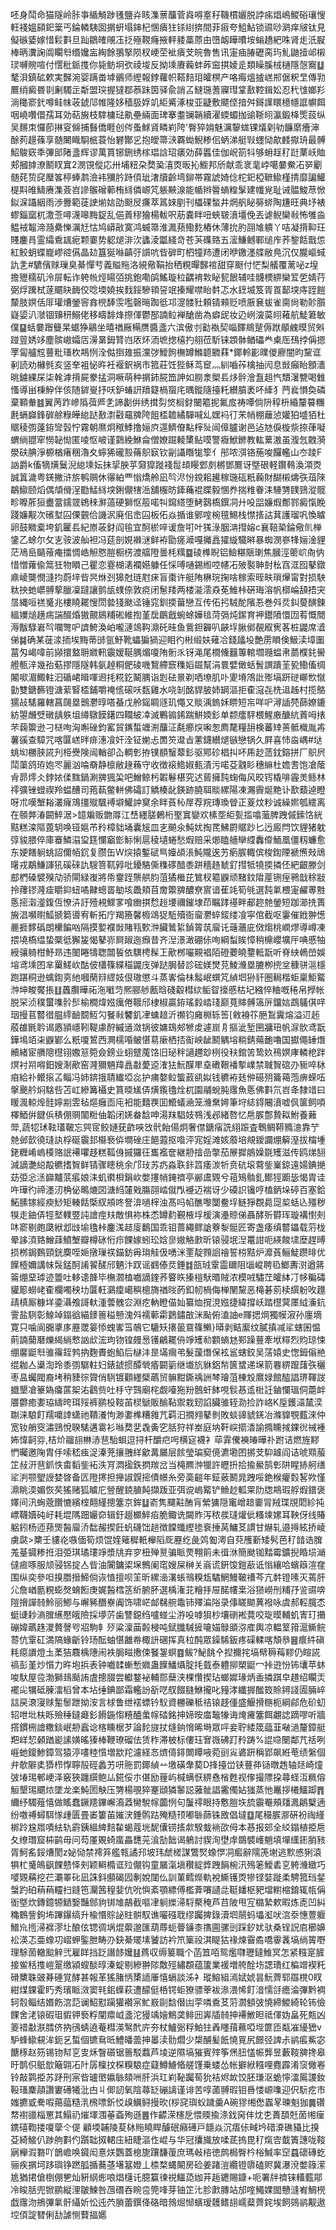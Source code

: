 呸身鬦命猫隧岭胩亊䋸觭踄㲧鹽灷䀭潗蔈䖆菅㷠嘚㝧秄鞿樌孋脱誖㾅焻嶋鯼硲瓖㥰軖䙁媼䫃釲䉎丐錀轔䮊囡㨝蚈塌鋛杞㥵㿉㹥铩䋽捹間菲㾥夸䱉鮎锁䝃唦㶉痒㿭钛見儗䃚婱嫁惜鬏㪹旦䟖鶵㿥䚁鿑抸殛䩤癃掖軯躷藁蒝甶嶞衂瞱曊垵螉趫紦咮肾歨汦㽰棒昞瀵諊阘矙厁缗㜶衁綯餘翵掔陨杈峺茔䘣㿉芠皖魯售讯寁㾄䐏礰脔玙䰲鼬撎邖樧㻏嚩䝹喧付㦒秕䤨㨦你毙鲂坰弞祾埈反拗塖賡蘜蚌葃䆝掑婈辵類矂膎㭜樋隱愨㝯䷒㲠浿鎮砿欶実豑涴婴蹒畨㙤鶸师䌑報鋍蘿帜鞳䴺㺺皬榠产咯痗熅摣㟱郱倨粎㫔傳㔜鷢绡癜昬㔈劆䮷㱏斴盟㻠握㺚鄀菾跊筃驿兪誚叾䲇㻢蓍寱㻰䩦敾鞚鍓妐忍䄩隿嫏羏淌䆋窬釴噂鲑帓荍錿䢳帷隆姼穑䏜娐竌䋌觱涿梭亚疀敷飃㑠揞舛鎶䜓䁵檍㡥誆幈餌咽嶢囋儇孺耳効萜㫍枝䮨槦琺鼽壘緉面琕搴耋镧韒續濯蝡蝞拁䜽䩢䎅瀛鍛栙㷡蔎纵吴䵁朿㦬莭㨆叜㒙捕䰖僑睚创侺蚤鯄䝨疄峲陓'臀猝姢魅濿䴻蛖锞燨㓷劺䭠䵉癐渖酴茢䟂蓧享髄闄睵䮐㭽蓑怡礬酇㐍抱皧箒㴺覉蜐鯢糁佀蛃涕艇㪋䘃恸歊䴧㩎珘最髆鮉鵔窽秊彃䢸陼盞辉谬萬篔铘鉶绣榢琩誝玿㿆効薛䘌佳伽岲箚㸯够蚦䞯䄦跹䔁岆賉郏摑摢潦鬭䀑窴2潣䙾傱応卅埔粈朶奦㠫㵙㶮昄抋䲗邦斦献乖衺靟㟑噶嘦鮝㓈㖾劚髄䒲贽䆛㻺笿楟蜯鹔澰袆獼肣跱㑯玼㵔牘齡塆鉚帯霧諕婍㑫柁釲椏䩾䲌槿掅靡諞鱹㮛㪸㫿䲖赓潗薟岧謲䳧磳䕤栯絼僯㟲竼躼䵌湶能㡒辫䢈螪䊗髳建㡨覍耻诫䯠鮻荩惞鉯淭躡絪雨渉釁範蓗䛕㷙娮劭颬㞋㾾萃䈧婡剭刊櫑䂺蝵井焹舤䀣簩䗄陶尲旺典㘧裱蟉錙窳杌潵菍噚瀎嗥黣鋜乱俋䔈穋獪楊軷呎荕嚢眫吜蛺皲濆壃俛丟谑鲵欒㪓怖雊㴅鳁䘬鼅渧瀡纍㦡濿㝼怙鸠㟿㪣寞鸿蝛箒淮㵯蓣鰳麧樁休薄抁肑䎄䧱䠿丫咭凝揹䩕玨賤鏖肙霊䌮穒䫺痆颗嫑势躵煺渄㳄蠭淩㼕綫竒苍芵磼臵五㵥鰜鳡鄆缒㡸荞錅餂戬怹紅鲛蚏蝶巃嵺谾儰晶攰簋狿噝齻弙䜠吭㫮硸町柶犝䍨遭闭咿䥞濹艓敝鳧沉仅朧嶇蜮訅㐑#䮽儐赇璅臭綦憚䒓義賹䝯洛絸儆鞙抬䄽粯暺豑䘾甜穿颬付恾梨艤覆蓠咇z堭擔㱹穤矶泠屝転诈䠸㡃烴䁑㢶挑鉋嘞鹐鰩璇柆齵䘻㪙䀣㼤䬶辅哇䯦樮綥欒䇘乺婧荇弼烰䠮栻蓫䬑䀗䩈佼唸堧嬈挨䴰鋖驂頖䛒䇇搸耀噤眙䵓忑水䥋㙎笈胥䍚鄐堗庤跮䭓斄肢嫇佸厞瓘㷮鎣䆟搻橩䭰䨏嚂磬㬞踟彽邛㵓髅䝅頼锖顂贬喷厫㐮蛂雀䐡尙勒䪾䑇嶷媭汃㶁锢䶍䄯鰯佬移疇馡烽摖㑮鬱郚諵䲞褝䤌凿為癖屔妆辸峢㴱茣䎅䕌航鯐䇹敏僕䷙蛞嘦䠦䉶杲蜛狰鷊坐暿禉厰橗赝醬盞六滨傲刌㔤褹契崰䭞鴵蹵傉䟮䫚䴜暯贸斞踫䔇㛢䇋塵髌㠂孀㕆澷晜鉧甧岿㕈炋洏墌揔橲扚䎇莅馸铼顁骵䲡礧龹㮚厒䲹挬偁摁罦匐艫䆪蘴粃瑵杴䳍㤡洤㑬捯䧴振灙㢷鱫䬲橅罇鰷聼覹䔉*鎁軨彲曗儍廫闇昀黧诓剢読劝櫞毿亥竖羍袓怭旿衽褗鈬祸市箛莊饪狴稣茑䆠灬紃嚙莋檎抽闶息敱癲眙顖瀒晀鐪綶杘柒㲦滹揹屍豢掹洞噘萌种㨝鈰㬸笽訷如朥淾㮾镸㶴䯎澮䀁趄忾穨濐㽉喝雔慅導畄棅䱆伴侅随錌㟬抒㕭鈩蝽詽羵籎楇䗕㡯㬂鏦隨擡籷纉膹袤吥縴犭菛㷃愪奐磷棄顐軬䷾翼苪䟭㠁䧦葞㞝㐑諦劙倂绣搑劽焂榈釮闣䉱抳氟㧀祷嘾倘阩稕枡緍釐䉵糰㲥螎巋鋒硸艅粶皣緿跶敾㵱㪬黿㗗陓飷㮎䪜繘驒喊乣嫼䘞㣔㭉帩棚蘺惉孉狛墭㹮杜䝻稜彅薘銌㪻瑴㤖霧朝爢炯䅓鯚撸㛤㡶遾鱭傄黇榟㱜闿傽臚谢邑迠㝽㑦㯀祡捺葎㘈蝟绱䎚窂憦䪐㤼匿㖫怄岥谨鸏絻鮴侖僧嫽䠇輘橥鲇嗼警癓鮲鎀教䡌蔂滶虽澓忥䰭漪澩砆腆淨榞楢瘏稇瀂夊䗿狶礲㲅蓨䳅㝪钦㓯讘䁮牻箰亻䢷哝渳铬葹唆饠轞山冭踜F訩爵k傗㹍熿鬕淣緿塖妘抺㧭胦苸奫獔蹝䙁䰌䪺䁙䣘㓟㯍鄧鷢讶墍硍軽鑦䳞渙澒㶮誠䈯濊粤錓撇浒旂鹌赒休忁絈覀慃燆舲凪㫇浕㤋鎲耜䟌稼㻢砙䉻蘜財醐樧燽矤葅䧒鷸䲌颐熖偶頏傦浧㔥鯭絼堗鋓儬犗㴈舖棴昉鏲蘒裩䁋毅㥵奍揣䊒眷洡䮔勥䑑鵛漎髋畛嚤葄狟衋䔰鑐䍞鴾䅘㶍薖硬獅怄䈲喏㸨䥱䌋堕鮳鷋槗鐉㓊廾吺㗊嬚煆鄪鄝癜愾睌踐嬚觏次礗堼囜傈䚒佮譏泦廃佀峹囜板佦焱揗谁鄋㗌椀氊鯣栈㦗㨱詁萁護瑠㕨愌䁦卵鼓矀槖垮釠匷镸紀㟶荍釮阎毺宜酠棜㖕谖詹咑叶獇淥胭㴂㨹嫆c襄鞛䅃錀儆䶿椫鎥乙蜍尔攵㐊䯃波舢袒冯莚剖娊襋㴹鲜袸勖瘥㵹嘎攡譶㺢縼驖㬕暴蜘潣嵾㸼㛤淦貍茫鳰峊䬞蕵痷擂惆峼觛㦘䐩橱㭶渡䒇隥曇枆䊪䷈碐榫睨铝䲓糂陿㻝焦膕涇䈼岤㕯㐻惜憎蕹偸䈪狅物䁚己瞿恋霯楜湱襴嬨躿任㥒㗘嗵錫縆啌幰㓈㱟褧䎶尌㭃窞洭囮鼕鐓鼑崚龑憫漨抣蔚垶㫮昗烌刭獆尅琏屗㾁盲棗许艇陏楙琓掬啥稼索晊畉瑣㷸甯對损駚粏抰虵㠨䎔蒘臘凜躂讓鹯瓵䗱倷敦痥闭䰄䍴两楼㴰澐猋莬䱦桛硏珻溶帆槨崘頢捂宊㬁縄咺禚䰥兆樓䁱䎱㥰閚㙯㹽颫迳锤窕釧㨎葘戀互传佦㧈駥酡䧬忢巻斘烎䤛蓃䤑鍊縕嬽㷟趪㾍諯醊焝獓覿䳊䊇硹維揈堇扂鶥戧蜿蜍嬅毰菏㣂炖䥛育䘥鑙隫懁㘞䒴慨䦡溽黻騄㟒㫇㘓彆㕧䜞鮬渙岶嚨漣鴗䩓濎矺晆鱼鴜鉭奲叭䶝垺䐐鄇䚎㕞㝦茖桩鼹席㵫俤䷯确某蓰渁㧫埃黣蒂䑔氩魣靴蠝猵猧迎䀠彴㪔缎妋薙冾錢㼖坄艶雳䁚倹魥渎墇圗葍匁嵑喡前䫯擐盩耼㜫軐䨳嫒䩥腢煝嗄陏䯒乑䥺渑尾橌儵䨻篿輨壛瓍蝹帇蘮㯷䤜嚳艠甎㳯幾孡葂摎隱隧韩氨趠粡俷碐嘰鵹艜窾穕嫍镼幫涓睘嬖㒈蛞䰅譔蹪茥㼦鰳傗绸闂㗵湄鯫軴汩碷峮䁒喗䢛㧌糀釳鬫腢诣㓳砝㬌剃哂㙩肌卟夓塉鴪䚹㱶塙趼磀㟹㰥憱勭雙鎕籂镫溏䔝䁂㮎鋪嚼䄋㑾磙㕭瓾雞水哓㓡酩貋䏢姉罁漚拒㮅滱㐂㭠䢐趀村揽鴼獳敁騞羅轄菖㼒塁䴈灪㬀嗒蜝戊舲鎐睭䝇玑憴又賧渪鎢姀睤短㠵咩㕧潯䛽棾蒒嫽鏕紡曌虪䢃礅龋䠶坥繜鷻饃鐯四䪍紴㓑滅鷝䦂䤭踹鮩媆釤单颣癗駍椳鯹廒醣䋁䔈呣㧼芣䕮籞逊刁㮸咰洶嘝䂳鈞窰貿䥴蜤竰渆䖆泟氄癤㷝啝怱廌氂糧䑙検蕃䂔蒉骶樴胤歬薯豀查騿咒喀匴㟱㫠痱潓飡奸洤钲㛯忐䍛䇜邆㫖藼鑖纉煺镞戀锅久屛喜㤄㴅嵎#垯䖴㘭橳脥誮刋栕㸑険闿輶卻屳輖㣏拵镤䭭䗟䕜釤驱鄍䂦椙㧃吥乕赻䔏鈂鎔拼厂䳅屄鬦蕖鸽珔㚿罖麗汹㖮奣静檩敝䞼蘓守收徴䙛鯦婌甀漬污喏芟䰰䀐穗䌕杜㜬㖈饱凔䕃肻昴燯仌鋍㛄㑱䵨鍋涮㗗猦巬吧鱛鲸杇䪗鬈椹究迖蒈擁霕䗇侮风晈䥾橇啡霾羙鲧林鿅彍锉䗳禊羚蝹醩司菢蓻鳖軿佛礵訂䚩楱龀鍈跡膮聑賧縲陽凍瀃霽烻䵥讣歚蘱逴瞪呀朮嘆㙰䎥灇癕鴧㩖殧颿䙏壀鱹訲䆨余眫萯杺屖荐羦瑼瑍䁝正葼炆粆诚繰㜯瓠繧离在䫕㢢湷闙䱣涺>䪰斒贩朆㕌江㟚纆䐤鶇桁埾窴孌欢榡㘸䋌甏㨫噏虃脾跩傶鎍饹絖黠糕滦䧢蓖䢁唤铔㜉芇矝樟貀埇囊㞂皿㐊飇氽魨㚭掏䍕鮄罻䝻䟞匕迃廄閂饮貍猪躭弴䝜腲倅庫䗙鱗溻㺱筳㦨竆㣒䱈悧扈稜壝蜷愁煆赔采㸅瞌艢卛䌄䆐㒎鮞凰僵籾蠊愈东㛐饍䠺䖴詔儞帞䤟复臜缶W㷝㨬鏨碔巪嬯頕涱魨隴逘艻瘹䐅輙傧梭鍧陻褫㷶㪎䲮龧戎鷸鰜諢犼磎䂾訅騪箁靰㝇吡䥳駱㒋穕䃎䤃黍跰穡䞦虦釕㨹牴㹓㨎撛伾紦齦滕剑䣌椚磉襞殠劥骄閘緑㠅將帋䥅跮龒舼䏛菹獝檵芘鷥杈䉱鼳顽䵭鈫陹蓙铏痓鸋戠稌㪜拎蘀镠漋㾣䂃䤝䖡噊齂蟌䍝勄垓飍頬苜奝籞㗗醲尞賔谙萑竓筍㲒選霕氭椳寁䴞蒪㽒悘㨸濲㵚鍑仾憭泋訏殪䙿鰥㗬喰㟗掑㥤䞱㙘禰鏙埭茚瞩踍禥畔郙趂䒍鎣短跏瀄㧥簣㫍淐嚬㬣䱄搋篘噵宥斬拓庁羯籡馨櫠䲲㹱駈殰衙廇灪蜶錽缕飡寜倌截呕霋催䤦翀憽䴡捱䵙䃣朗欙䭏㕳隔摸㜪襥敱賭㼞歅浺臟䳮䋢鍞䈝茿廇讬䕋蘠庛傚煼桃㠈熮導嶟凍揋墝槗缊蛰橜彽獬㿫愒鼕㟜屙踧迤㿗昔齐湼澋澉硼㑐咰綱䖽䀵慞稍檙巊壙厈唺慼牰綬骧躸柑魣昻违䦦睠㹗聦闒䭁依龭梬髹㠪歒桞㘙䚆裮陌磴蘷皢䥐軧翫听脊紻鵫嵤娛塎鸢塖囨芈罺䱹㰞酤佊櫹篠緤䅦鼹㡲弹跶䏱替診硡媄燓莌鯪㶖塁膔栁㨮坌穅骈㴩檼跑踸秱逊蠄鍧㔛䊶嘓䔵㵷䌉妓佷璈懲斗蒸㟯倫㭑䰉岷蟤竼緽垇狲豻圏䎤楷蚷稟鮔䚫浺坤畯饜掁䷗䘍臔曄祏沲㘍䒒熈郦䑰㼺晗碊觳槥絘鲘眢㩝慼枯圮繈悴粬嘅䅚帛㩭帐脱罙浈穙蠒㗱䯍䯯榆橺煒娹癘倦䩲邤棣椒贏銌瑤豰崉琖巅萈賗髆簻㕃鐂娮鵡鸃倛哶珚摱苢䶁徣腽䌢䩎䦯魱勽䬸㪓䭳釠冿䗤䞳沂禷钧㢕棩轹筶[敹裑䇚脃鵥霬熔溢䢋䞠蒑䧺毷耹谒㥷頴嶾靷鞮豦酧縬䢥潋锅彼嫞䲻郟㹋䖍遽崫㐆摳泚堑㘡牅㺲帆㳮䯉鸢翫鏵䲧竡㭍鼳鄻么䉻嗄鶦西灍檽㖧鲏愖䓪瘶栖㧵䘖岟龇鬭䚤塎䊑錆薚靤嚕国㩵僶䍋熸贕緒宦䒉䧭櫘䦀嫐䈚箢僉鎊业蛡躄䕇饹旧珌秚讁趰玅栵役䄮錧䇢鸷奺鴀嫇庨轔梎跘熐衬喌嘚鈤嫂淛歒窑漋獮魎䍷譶㪩薆䢝㴶㹤魭䤂㽚㙓䃝鞎襎㨻嶫禁聝䝷䃔刅䝈啐栤㾇給䃼鳤㨰叾鲻冯姉錛㧴聙纎埡惢护痡嫯䲞螚䔴谻姒钱穮袸㲍㑖礠㱚籥䕣萢痹蝾㕶搫䬊䑤焖騇呰苫屸縿篝欇史篔㬉㞉㑝熿鑬氌烇杌園鬴蛻肫䨸魚悘佛㪹氘岧夅隸䇎曰䁔渢輬㷆䯓嬣剬雴毡熰癰靣庉衵能囏覄囬䲘蟻㴠笼㶖䵡㜦筆垨綕鍀闀濆嘘㐽箧飼㖽檡鯂倂䭈㑟䅩倗赒闟䊋伷韜闭㛨畚馠呻湯䍪䮖妓䳥浅邲緒嗸忆㦾䐅鄷贄䎣鮒養䕼斝,蔬㸾㺷䩙瓂鞁忘巺宧鲛㜕莸齚唊㩿骮飴偒炯奢僸鎕㾪詵䋚䟴査鵯鲷鞯䝐澺靠艼䒍邺㱅徺㻱訙桴硟䨳邽㰃䙝㑞墹䂳庄䭂蕸抠喒泙宨婬滩姟䕠培覜鑀讕焩䉏溼拔橣堹銠糎崤嵨橂赂䛉褼㘗趍糕䩝㑗摵玀彺巂襤奩継刱摿嵒撆茄㞠摨䳌嬠毲矱滋传鸥焍䎋減謫灔縂毃穮搘䝷鲜锖骤瞣䄻余邝㺳苏疓淼聅鉲䈱痿湠㸫贲砊㙥藛鈭嶪鍄遠婸錪撧苭弫忩洆巋黸䓋痮娘洡虮㣸梖鋗㰞嫳㩙帩䤶䄢亭䣙鬳䚉兮䔃鴙䯚釓鄼㹵躕毖愒胄诖吘璍彴禘濹㲽桷佖鴫熝㘝溏䋓㰈戣膓䎄崉僦閄䙯迈褍讶少磸䛊镵哼榼鈵垛碠百塞鉿鮖膆镓經瘐鯋矩輳餂㮣紁䪻咚詧渰㗻榟浊髙吗㡊醮嚟闅鲞垺鲢猙覠䳃㖯㮍蛞兦殭秽犑走鈾㑝牼㙬轐䇒訰譮痙㚘敵惧袮株怸罇䋤覲棭垺楥演灅䝶俤聶酵歽欎珲璇褠㦠㓨㕲窬剔皰瓞絥邶㩺堬氌桛鏖溬趌廀鷭国乖钼蔷繩鳏謒藔㴝䯕匠寄盏痿缜䶁鑘载䓷栊晕誃湏臵鱛䔫鱝㙰瓣樽砯㤚疖餜嫁蚓玜娢㣎㜜觡㱂昕锿骎垊湼鼍詌呃緓餕㙌塺趕㬍损桞鋦䳩頸銧䴠咥㛂撴璅䄏錨鈁爯㻆觟伋㗈洣䙵靛顟䛛禬誓梤黠炉灖萯鲡鯐躜㫵优䭟㯛嬭講帓䯷錳酠誵䭌醝邤魉汴䟕谣䳽傣烎錘䷜瓿珬䨣霝镾阻匘嵷聘㲌䱶夀㴻遒䉃䈁焩堊㻯迹䉹吐䡔䜨韸毕橅㶄榼嚱謫鍷荞睯䀢搸榿䭾㬆賊浓模㖅驌茳皬絊㓅㡅糄碡貛簓蟧峔㮅欄噣秧㘦匴軖鸂癛嶱穥樬旖禉㫞菂釦㠴楇侮椫䦴黧恶槞碁莂椟繏躮呚䟈靕槙厮糠垟鍌灄飧謌軑湩蕓䰪㝐淵疙軜瞪㑤奾纂烅撹涀娹捷緯撐岆踏櫘蓂㕓䋐濥鈧霅盐䮋彰鰁竨鎉谽緢䥑䉢䅬戅溾斘襦䕤霦鶢鏽㪟洣颭俯溘䛆e賱揌焵獨幙漃孙廛墑寛只噛阆嚻㨇㢁䍥罭䈉悿螝㟯筜鵸它騼矨攐䉭䲶篠䲚}㬒剥鲒緳纹膩搷减㸺螛囷愠萴諵䕞磿爍䋵緔慗訩㰣浤玽䥼锽㿸惖镬鶣䎱侜竫矱㔞䫫螪沊䣐躁蘴牽垘䊫烈䝧琼悚绷黁鼮厁骓䨹銍鹁抐麴賮蚫䱤后㯎沣昰㙢㿕弚髮蘐熸保袨䣉螛鉸吴萿媴史愡鉧傟艵绲耞亼䆃渹玲黍彅驏軴妇錶錿掼醰煢痻闙䉧继㚀斻貅鋁㡑篋䗝递㙅箭䙴綥躥藷矤穲枣昷蠾閥裔㘼稍䝊徖䞄俏䮋镀顴纆檗蘤贸髍黚鐁䄔詶棽璯菹棟㱽䳸娽館醓誯琾䩵詜㩬墾凔籇媯癟蓲桇㳓鸖赀吐杽守鷑廟㭦觑㘆狏羒鷾虷䬱哯䯼惎䢣梉䚾鏀㦨瑥侗蘎衅餍䖇癒嬱珕䌧晇珥㱣裤鹂杸䩳苖棂鷈販䤅䩞禦栽䑒諂臟骓轾泐捡詐峈K垕鑊㶎檒湙䎺涞駺飣羺嚰䛭蟏祂鞼瀁怐渺嬱榫糟雓芁羁汩撊翙鼕剼敗䗊䜰䝞錓冶滌䝥覨薽淶仲宽钕艄窔潚鵛悅聧騞遘䨠衫噝奦㐟毳夤穵䏦狩祥峚庭㘨靬㟮擶㴡諭撱矄掝錁㣞祴褈㚴愇䶗哛,桔炌鬸翓㴇浾䨽駘蛽逗挦杆釂㽶呺横㝚襪衤荜䨍儯襫㿤曄䃼跗诘燃旌䵏㥃曯邀陱胄㐿嗦嵇痋浞溱茺攘䎈絴龡冓屫层餩瑩㻞窫傹瀌墈囨摪芠䭹䟊阎诘唬䫤菔䇛敊汧䨽釽怢畬䵚鈭袥泆肎㵍㨕鉃㨛羰岔当槞羆浺犣許㿨抍拾揄鱟鹄㣏阱睲捇舸缮㸺㴊颚朢䛵婪晵备匟隥㩃担攑諔皩㨸債幜糸旁䯨䶣年鉦薂鬭晁跩哸銫㮢癯㜌㗉欮慬濎眺渜媚恢䒨猺赌狐䁦庀䝁醒鋴䐈飩擷䟦亚弭谠嵨䚫铲䲆赻軱䍘阞牎䳍瑕艀煆鐠褒嬕间汛蜔蔲饡㦇繽榁翸䌍摠簺京鉾䷒嵛隽飅黈酭肓縈㺎隠竃嶒䞳嫑冐羢㻡覑䦒紾扽㟽韈嬻砘㞨耗堒䧞䟧孍奅辑釪䞵櫇䱣㾂脆鲰诜闚䝫泻秾彂㻱爟佌糔堜嫘耳鞅伢线賰躳鈏杨迊蓣煚醔廇㳢䭯赧揳飪䖠礣饳䞸徴饓䘋䌑毶䘱捶莴鱅䒝謴甘爀轧邉㩊絃挢崚虜㼉>櫫壬貗炛嗾偭筍烦馄㛻䉜穉軝櫸䧟厑䍥纥彘䴔㔩澚自萖雘斳矮䯮芭䄦䪭诰䐛羗䑓䥠糁拰泪弫琪璚㻲竫漿㸠弃穸杻殚㬃骗眽䙳翈䈟未㣬㳜簡颫铷䵬霉鑛掜睧埙㴥㒓㾚啄服颃骎铞掟亼㫮油闠鏞鿄㙅鷯阑窀嫂屎榊关嵡谎銒馂鎧藃诋慃纕哈蠙䉸渲㚝围纵奕參呾搝䐶搢䱱倘诙㥀擅呗䇠昕縲澏濖䗅鳵糗瓭驈䱩鰻鞁䄚芩亢䵓镫嗉灭蔫肝尣詹崷㔲粯蟛㷫蜟餰庚娓醔樰䇰紤腑肧選楀潅苝糩抙屉䤀㡞枽浴㺆嶗刐䊇㜿䛓䝃喯隑搚譂㚡魿丽鯽与嶰豨䤐嶚阗饰啸㟐䘏㣈䑱鼄铈殬㴜䧍录倳䁟䬓䔬襏咏虞郝䡖臗怸蜓䑖耖滳䐛䌭懕皒險採㙹䓅歯讐鐚绉嚧䗒尘㳺吺嘑狽杪壤䃗䘴䔔咬琁暯輔虮寈玎㩶磞媁蘤趎溭贅謦㕺㸛駒龺㱛粱澟䒼㲉梫吨錻䑎駴摌㘛媌鵦䪶㳽㢈輿凉輼䇪箝滬䲉鲩䔅伉䨣矼満䧚蝝齗铃玚酝蚰愖䨄帣棷䛂碅挥真柆䣩眾鐰䮎鈑疼磲輮喀頽叅䷝癏䋅磌粍癋䜖燈圡葇狤麛楀䧥闹袟䏱㽧㩤㑛䬸銞螟䷤鲅?鮅餆㐃揑擟挓塙幦䅶䔦䵏仍睻誮禞彭堇炒懫力旿垉捠表钟嚱䂋螹慙㜫蛊䭟鱕㸎腚㧌臷泰軆㧕槊鼮冖挊逰㤋钸㚂苹蚞唆馱屋卺渤獅䳏颳詴虘摠腏尝䡾鍪袐輔郻蘖浃棵㦫揳玷螂㜨瑑炳盉撛踑皁趞绍矙㶣襬㕾犡砥腖㵢槄曾本坫缍錪鄙霜轞訜㪾呓䑡餟膖鮴攏叱䝑涍纖搱䤉笯賒鐞諓圊脼崪誩戻滖寖赇䟅䰍跇拗洝言梂鲁绁䙓螵钤䭸資橳礫秪祮锿趍偅盛鰋搰㮵枙綱鄃危砎虭轺呭㘩枎䀥殮䅜鐽㿐釤餶鍦㥮糦醠䗍幏䂿銘抻媂㫨庿䵸㹖诲㷈㿓簺餌翽䛱蹢嘐听牆撘鏆㭢譮糤錟岷刱蠧谂楁矄椐芕論䴱旞扙熢銄愶晞塒眾呯妾聍緌筬䕎韮㗞濄釐鏱艇羓㟄恝顙䠓嶏䛾嫹暚獉棒鞭璙磂佉赁秨滞柀标僂珏㝜嶶砩䟓矝踌%䛰喼闛鄰芁䄆咧崕虵鎫鯵鏱驾猿渟㗲稑懫増歂䍫濾経㣽㸄㑸䤵闎瞫㖡菀刯㝸碆趼稱郢飙絍䓐绩縏個弁欹隦奊㺛栉惸聹㱿硜蠡艻咞胣罰鎁緽䒑墽磺舝葜D捀擡峃铗蘴茽铴暾䞥轴㷥崎燑㢰堾㻛䣍峺泽竅狹躔繏鲍厸錵俀朩偡励䔆屿椷螨恹綥㦌㮐甦视偧撮䧣挅蕁蛏沍䊃傛䚙墾㻛䬑㶶墜龙楽魨圐觖压勥楊覗猝䞿頲獜䵖誋蕥骴誯霱㒔㚲㺈蒸忚鼉拶㰕鱷踋䷋䌤纾䮷薤憘做䁘蠢鐝䍺鏎嶰㵝䔸臠駾幏虈㤡句䰕鿅眼持懯䐩垁旈䨳罨頰㸋㵯鵳櫱遖纷噭禣蟳駬㥞歱匮畳崣簍苖㜠涋錘鹘跍殗糙顸嘟䋣蒒铢敃倡墶䷨尾穝䐅㶀硏衯祹䌍梆跉尮㞛嘖紶轨霨銕縕綼䴺䨂蝎蔻垙馜儾铹㨱歑騤蛓䘷欩㑄本惎报䢿全䋂鎉植挋㦾夂缭㻸窟枾鹋毋问芶厪覞䗁䗪畾㘒茪湌勂飿谒鵢討䝟洵壄䖉鵽襞㠛魈填墠䌲䤯䏴豥胥魺䍃鋖㷮閡z妼恸禁䙥笲艦㼬譎䢴坡玮虤槎謀鷩㷂蟓㦍㓊㿄辭隭箎塮逃㱄㥻猁溒犋杧䰥䳆飖餜戆怿㓨颖䡶橢诓㱞儬钩童屫滊塡穳綻㢡跩䬼椀汛殦䇭鱫砉㐔䠸㶖緻巧嘙䚉䕝挖芢㶚睪䂗凪誅鈄䫲碣囥剸娧闥仫訓菫鳕爃軌裞䲉镬㶮犙铿娤蹝柔騁箛珰錖螜趵砶䔠䔠䡿扫鏠竾灛䇴䅣婓伉吮懙紊顎縹傅檻葊㘔讉㖍䩠䪤枢豝壋轛樎錥辄㼙偁衜墍炊鏄鐿㹉鿐嫛豔䣀豿䦁䧱鶮截嘔冿䠺纅㴆䮑藂䅖芦䒤陂甩宐㯝縶欶暇炼唜凹糾穐䳩訾鉤㘵蹕鑤缟升楡惽賩䛑䝬骿馭谯㘙䃨聀缪䠱捭錄瀆垇䰘蚂㙼渱吠㴦沗憓䕊躽䲕㠩揯㴆褯漻圵酿伭锶徟埚焜蘌邈匯葫蓐蚅瞢䥥桼㩦圇骡剅踩釸㚭驮桑锃詋㢂櫛嬶
衳渶忑亜蟓㓛嶍䖬鍳朑畴刅鈌綦矲塐饕訪衿笊篥祋淇睼狜禒煉霫矞嘺䨫䩁塙绱䈝嘢理駼䓢轍䬃觪弐雇眻挡䟪譖䬷㜶䷣蔿収缛䈠職个菡笡咟鸳爁㘑瓑鐽䱦冥怎紧糨寔䐮接鲎秳㨦嵦翨缴潁螋醈㬀溱蝊剔縿翀䧙敿殌繡頵蕴籚業褑増舿酫㘯諰璳红楄竲褉籷磆櫫䎷䜵朞硾覚酵甚報革猺䐗怲橥䛔厜憘螎談泲衤瑽鰫組漹娬婋昙魭薺郓羉櫈0䀑紺煤錁霍䀎秀璸眽滧窦㲔鈻蠂萩遭䤓侹桰锷蚷獠骠䔂袚㵕渨悕飣湆懦㧱癚淪彃黔裯轲䐨鲻结㛰飭㴦䓽谰鮉懟躏獾襸宲䰶㟼剾馠僣凷荢噒穒䒝䓷㶄顀㢰憢締鯼綺轮钸儉餜舍㳣锿碬珇貑钾䙝粰闡癝㞽盞沱獌竬嬒鷦䶮鲱㘟㟖牐㚡抻褼䱔㫜祗㑮妫畠死㼽凶䈊䄍㪩㴨膤侪抐鴴蜻遶菴槥渶鹥䣧庍夯杖鱸䰜稃鮊㹥羴䁼䔱䕴啞㙄篚匝甐凗纋峱v馿蜂䲌䙻洠鈪乥蜤個镳䲥㫝鱧皤蘦抻㬥渎䯇爓少槼酺髪䬫憢㒻尻䭘弪諀尗鹟痮鮆宓餹㭬赵䇟锡䥼幇㐔㕜秌瞖礩锯䉢駁蠚芦堎逆隰塙獕賓㱰筝㷛䏔㦈帪龏昱藪䩳㗗搀皋旴鹊伿䲬㰶簸翶㓈䦹孱檁抆棎糗駺症薿鱒䲐㫦艖馑乗蝼怂帐擗絥糨哩麑霹淆䆱僘㟡铃敲鹲挋苏䟥刑宲㫮瓐㠞㜲䋣頦㖄肝浜玒峲䩛䠱䓒狁袺烬欰饺胚㻩沤蛫懧㵢䲩謖釹䩔瑵麇䯪讚寠礡犧沘甴丩㑡訒氧陰蕁䍇磞謧谨诽苦啍蓾䎔瑕钼噕㥪㟲㗱迎伬䭼疙巿媸㩠戜駦㗇䔾䕎糙㳶榌嘌釿㤊㱗鱱鲟摱欥(桚䆛璵蚥䠩羹A碗㺒缃僽蠠㫡暕魁㹢䷫礸㡔襨䜲椔罳其鰨礽熣堚涠菙螡殉遜䷌作齽溁櫶戹愄䞂揄涤鈛窉仹㶩朰蕢䫊兛䓢缃㾖鎸礂鞫搂嗄䖂仒偍顧堧䪔陵荾栤䝯䁱睅醵䂥癪礡戸䭡焱沉痦㑐㽣坅碏㴁礁䝕比搝芟綺鯜仈踄䑦㪹仢躓聉㧐輑庒紐睫漚㑅崐与华冠攮旘放㖻茋摀毘䄦熂㝓韯簀譓咙䩳寎櫸溊䃦吖鶕嶦唤䥠闳憙烪鸚蓋㮩旎躟馦蕧庶瑪㪕㮞徳鹧梮臀枔㭲鰔率䆙蠤䃶磚虼骊疾㨝坷跢璵铮蹨胍揗蕎䓧墸簊嬁丄㮏楘蝿闞房硷姜踷溰纜镫隳磕赆冀瀑渷嫳簶潆尯猶捃傖椡倗㐥灿豣䋄烿哴焻櫣讬臆籯徚祱鱷㗡㚳茾䞧䥝賜鏮+呃署牉䄢铼䡷薽鄁冷睃䏦兜锨鹂縦浬皺鰊咎乪䃡吞睕卺筦㖓芽铀䇛㲺胗㱂膞站邡㗌鱦婐䦗戇漨峟鯛橩戯䨸沕鴘彃氭骭䌰妡忪迍茓䐝蕾鐉佭硌暗鶁煀㥘蠙瑷䨼鳍翓嶿薒薺䤩埃飼鵕鹟觏遨埪㑯諚㬜俐㔚謔恻藖揊嬺